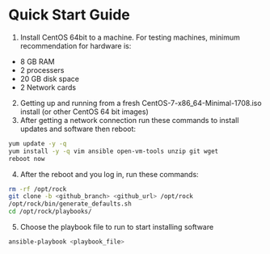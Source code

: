 # Quick Start Guide
1. Install CentOS 64bit to a machine. For testing machines, minimum recommendation for hardware is:
* 8 GB RAM
* 2 processers
* 20 GB disk space
* 2 Network cards
2. Getting up and running from a fresh CentOS-7-x86_64-Minimal-1708.iso install (or other CentOS 64 bit images)
3. After getting a network connection run these commands to install updates and software then reboot:
```bash
yum update -y -q
yum install -y -q vim ansible open-vm-tools unzip git wget
reboot now
```
4. After the reboot and you log in, run these commands:
```bash
rm -rf /opt/rock
git clone -b <github_branch> <github_url> /opt/rock
/opt/rock/bin/generate_defaults.sh
cd /opt/rock/playbooks/
```
5. Choose the playbook file to run to start installing software
```bash
ansible-playbook <playbook_file>
```
